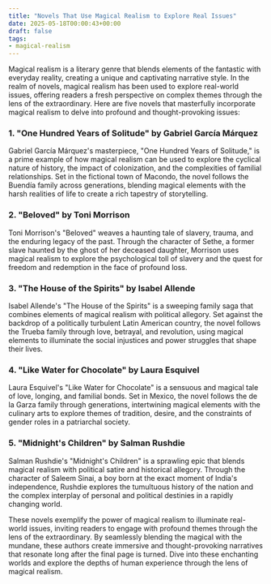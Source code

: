 ```yaml
---
title: "Novels That Use Magical Realism to Explore Real Issues"
date: 2025-05-18T00:00:43+00:00
draft: false
tags: 
- magical-realism
---
```


Magical realism is a literary genre that blends elements of the fantastic with everyday reality, creating a unique and captivating narrative style. In the realm of novels, magical realism has been used to explore real-world issues, offering readers a fresh perspective on complex themes through the lens of the extraordinary. Here are five novels that masterfully incorporate magical realism to delve into profound and thought-provoking issues:

### 1. "One Hundred Years of Solitude" by Gabriel García Márquez

Gabriel García Márquez's masterpiece, "One Hundred Years of Solitude," is a prime example of how magical realism can be used to explore the cyclical nature of history, the impact of colonization, and the complexities of familial relationships. Set in the fictional town of Macondo, the novel follows the Buendía family across generations, blending magical elements with the harsh realities of life to create a rich tapestry of storytelling.

### 2. "Beloved" by Toni Morrison

Toni Morrison's "Beloved" weaves a haunting tale of slavery, trauma, and the enduring legacy of the past. Through the character of Sethe, a former slave haunted by the ghost of her deceased daughter, Morrison uses magical realism to explore the psychological toll of slavery and the quest for freedom and redemption in the face of profound loss.

### 3. "The House of the Spirits" by Isabel Allende

Isabel Allende's "The House of the Spirits" is a sweeping family saga that combines elements of magical realism with political allegory. Set against the backdrop of a politically turbulent Latin American country, the novel follows the Trueba family through love, betrayal, and revolution, using magical elements to illuminate the social injustices and power struggles that shape their lives.

### 4. "Like Water for Chocolate" by Laura Esquivel

Laura Esquivel's "Like Water for Chocolate" is a sensuous and magical tale of love, longing, and familial bonds. Set in Mexico, the novel follows the de la Garza family through generations, intertwining magical elements with the culinary arts to explore themes of tradition, desire, and the constraints of gender roles in a patriarchal society.

### 5. "Midnight's Children" by Salman Rushdie

Salman Rushdie's "Midnight's Children" is a sprawling epic that blends magical realism with political satire and historical allegory. Through the character of Saleem Sinai, a boy born at the exact moment of India's independence, Rushdie explores the tumultuous history of the nation and the complex interplay of personal and political destinies in a rapidly changing world.

These novels exemplify the power of magical realism to illuminate real-world issues, inviting readers to engage with profound themes through the lens of the extraordinary. By seamlessly blending the magical with the mundane, these authors create immersive and thought-provoking narratives that resonate long after the final page is turned. Dive into these enchanting worlds and explore the depths of human experience through the lens of magical realism.